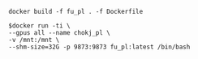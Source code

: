 
    docker build -f fu_pl . -f Dockerfile

    $docker run -ti \
    --gpus all --name chokj_pl \
    -v /mnt:/mnt \
    --shm-size=32G -p 9873:9873 fu_pl:latest /bin/bash